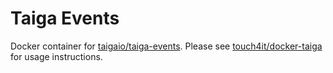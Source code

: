 # Taiga Events

Docker container for [taigaio/taiga-events](https://github.com/taigaio/taiga-events). Please see [touch4it/docker-taiga](https://github.com/touch4it/docker-taiga) for usage instructions.

